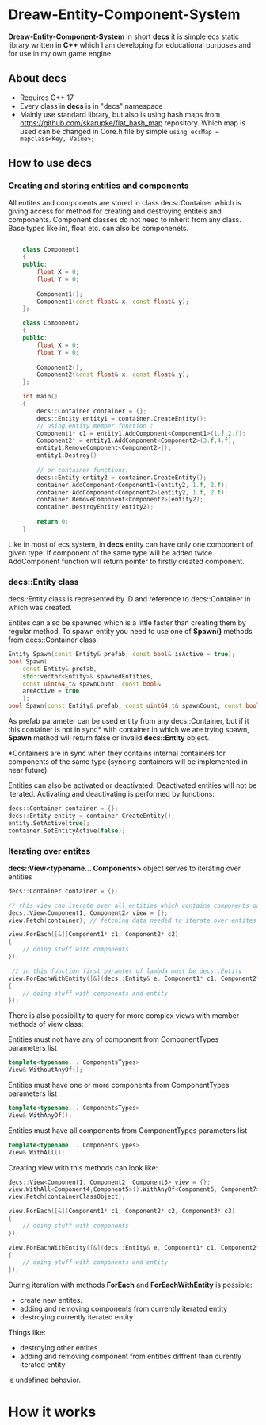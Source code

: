 # Dreaw-Entity-Component-System
**Dreaw-Entity-Component-System** in short **decs** it is simple ecs static library written in **C++** which I am developing for educational purposes and for use in my own game engine<br/>

## About decs
* Requires C++ 17
* Every class in **decs** is in "decs" namespace
* Mainly use standard library, but also is using hash maps from https://github.com/skarupke/flat_hash_map repository. Which map is used can be changed in Core.h file by simple ``` using ecsMap = mapclass<Key, Value>; ```

## How to use **decs**
### Creating and storing entities and components
All entites and components are stored in class decs::Container which is giving access for method for creating and destroying entiteis and components. Component classes do not need to inherit from any class. Base types like int, float etc. can also be componenets.

```C++

	class Component1
	{
	public:
		float X = 0;
		float Y = 0;
		
		Component1();
		Component1(const float& x, const float& y);
	};

	class Component2
	{
	public:
		float X = 0;
		float Y = 0;
		
		Component2();
		Component2(const float& x, const float& y);
	};

	int main()
	{
		decs::Container container = {};
		decs::Entity entity1 = container.CreateEntity();
		// using entity member function :
		Component1* c1 = entity1.AddComponent<Component1>(1.f,2.f);
		Component2* = entity1.AddComponent<Component2>(3.f,4.f);
		entity1.RemoveComponent<Component2>();
		entity1.Destroy()
		
		// or container functions:
		decs::Entity entity2 = container.CreateEntity();
		container.AddComponent<Component1>(entity2, 1.f, 2.f);
		container.AddComponent<Component2>(entity2, 1.f, 2.f);
		container.RemoveComponent<Component2>(entity2);
		container.DestroyEntity(entity2);
		
		return 0;
	}
```

Like in most of ecs system, in **decs** entity can have only one component of given type. If component of the same type will be added twice AddComponent function will return pointer to firstly created component.<br/>

### decs::Entity class
decs::Entity class is represented by ID and reference to decs::Container in which was created.<br/>

Entites can also be spawned which is a little faster than creating them by regular method. To spawn entity you need to use one of **Spawn()** methods from decs::Container class.

```C++
Entity Spawn(const Entity& prefab, const bool& isActive = true);
bool Spawn(
	const Entity& prefab, 
	std::vector<Entity>& spawnedEntities, 
	const uint64_t& spawnCount, const bool& 
	areActive = true
	);
bool Spawn(const Entity& prefab, const uint64_t& spawnCount, const bool& areActive = true);
```
As prefab parameter can be used entity from any decs::Container, but if it this container is not in sync* with container in which we are trying spawn, **Spawn** method will return false or invalid **decs::Entity** object.<br/>

*Containers are in sync when they contains internal containers for components of the same type (syncing containers will be implemented in near future)

Entities can also be activated or deactivated. Deactivated entities will not be iterated. Activating and deactivating is performed by functions:

```C++
decs::Container container = {};
decs::Entity entity = container.CreateEntity();
entity.SetActive(true);
container.SetEntityActive(false);
```

### Iterating over entites
**decs::View<typename... Components>** object serves to iterating over entities

```C++
decs::Container container = {}; 

// this view can iterate over all entities which contains components passed as template parameters
decs::View<Component1, Component2> view = {}; 
view.Fetch(container); // fetching data needed to iterate over entites

view.ForEach([&](Component1* c1, Component2* c2)
{
	// doing stuff with components
});

 // in this function first paramter of lambda must be decs::Entity
view.ForEachWithEntity([&](decs::Entity& e, Component1* c1, Component2* c2)
{
	// doing stuff with components and entity
});
```
There is also possibility to query for more complex views with member methods of view class:

Entities must not have any of component from ComponentTypes parameters list

```C++
template<typename... ComponentsTypes>
View& WithoutAnyOf();
```

Entities must have one or more components from ComponentTypes parameters list

```C++
template<typename... ComponentsTypes>
View& WithAnyOf(); 
```

Entities must have all components from ComponentTypes parameters list

```C++
template<typename... ComponentsTypes>
View& WithAll();
```

Creating view with this methods can look like:

```C++
decs::View<Component1, Component2, Component3> view = {};
view.WithAll<Component4,Component5>().WithAnyOf<Component6, Component7>().WithoutAnyOf<Component8, Component9>();
view.Fetch(containerClassObject);

view.ForEach([&](Component1* c1, Component2* c2, Component3* c3)
{
	// doing stuff with components
});

view.ForEachWithEntity([&](decs::Entity& e, Component1* c1, Component2* c2, Component3* c3)
{
	// doing stuff with components and entity
});
```


During iteration with methods **ForEach** and **ForEachWithEntity** is possible:
* create new entites. 
* adding and removing components from currently iterated entity
* destroying currently iterated entity

Things like:
* destroying other entites
* adding and removing component from entities diffrent than curently iterated entity

is undefined behavior.


# How it works



